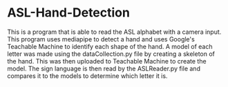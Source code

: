 # ASL-Hand-Detection
This is a program that is able to read the ASL alphabet with a camera input. This program uses mediapipe to detect a hand and uses Google's Teachable Machine to identify each shape of the hand. A model of each letter was made using the dataCollection.py file by creating a skeleton of the hand. This was then uploaded to Teachable Machine to create the model. The sign language is then read by the ASLReader.py file and compares it to the models to determine which letter it is.
